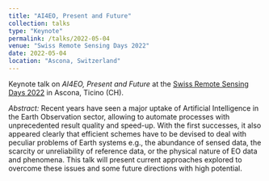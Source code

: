 ```yaml
---
title: "AI4EO, Present and Future"
collection: talks
type: "Keynote"
permalink: /talks/2022-05-04
venue: "Swiss Remote Sensing Days 2022"
date: 2022-05-04
location: "Ascona, Switzerland"
---
```


Keynote talk on _AI4EO, Present and Future_ at the [Swiss Remote Sensing Days 2022](https://www.epfl.ch/research/domains/eo/events-and-news/srsd-2022/) in Ascona, Ticino (CH).

_Abstract:_ Recent years have seen a major uptake of Artificial Intelligence in the Earth Observation sector, allowing to automate processes with unprecedented result quality and speed-up. With the first successes, it also appeared clearly that efficient schemes have to be devised to deal with peculiar problems of Earth systems e.g., the abundance of sensed data, the scarcity or unreliability of reference data, or the physical nature of EO data and phenomena. This talk will present current approaches explored to overcome these issues and some future directions with high potential.
